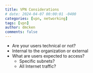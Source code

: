 ```yaml
---
title: VPN Considerations
# date: 2024-04-07 00:00:01 -0400
categories: [vpn, networking]
tags: [vpn]
author: dmcken 
comments: false
---
```



* Are your users technical or not?
* Internal to the organization or external
* What are users expected to access?
  * Specific subnets?
  * All Internet traffic?

